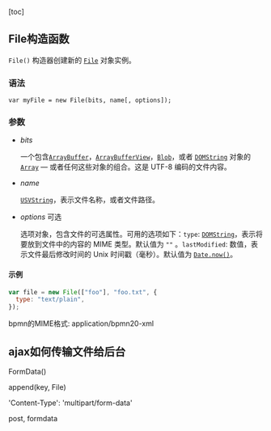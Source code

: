 [toc]



## File构造函数

`File()` 构造器创建新的 [`File`](https://developer.mozilla.org/zh-CN/docs/Web/API/File) 对象实例。

### 语法

```
var myFile = new File(bits, name[, options]);
```

### 参数

- *bits*

  一个包含[`ArrayBuffer`](https://developer.mozilla.org/zh-CN/docs/Web/JavaScript/Reference/Global_Objects/ArrayBuffer)，[`ArrayBufferView`](https://developer.mozilla.org/zh-CN/docs/Web/API/ArrayBufferView)，[`Blob`](https://developer.mozilla.org/zh-CN/docs/Web/API/Blob)，或者 [`DOMString`](https://developer.mozilla.org/zh-CN/docs/Web/API/DOMString) 对象的 [`Array`](https://developer.mozilla.org/zh-CN/docs/Web/JavaScript/Reference/Array) — 或者任何这些对象的组合。这是 UTF-8 编码的文件内容。

- *name*

  [`USVString`](https://developer.mozilla.org/zh-CN/docs/Web/API/USVString)，表示文件名称，或者文件路径。

- *options* 可选

  选项对象，包含文件的可选属性。可用的选项如下：`type`: [`DOMString`](https://developer.mozilla.org/zh-CN/docs/Web/API/DOMString)，表示将要放到文件中的内容的 MIME 类型。默认值为 `""` 。`lastModified`: 数值，表示文件最后修改时间的 Unix 时间戳（毫秒）。默认值为 [`Date.now()`](https://developer.mozilla.org/zh-CN/docs/Web/JavaScript/Reference/Global_Objects/Date/now)。

#### 示例

```js
var file = new File(["foo"], "foo.txt", {
  type: "text/plain",
});
```

bpmn的MIME格式: application/bpmn20-xml

## ajax如何传输文件给后台

FormData()

append(key, File)

'Content-Type': 'multipart/form-data'

post, formdata





